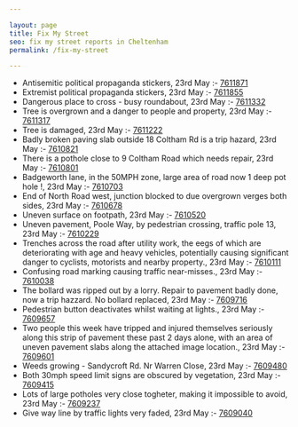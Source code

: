 ```yaml
---

layout: page
title: Fix My Street
seo: fix my street reports in Cheltenham
permalink: /fix-my-street

---
```


<!-- fix_marker starts -->

- Antisemitic political propaganda stickers, 23rd May :- [7611871](https://www.fixmystreet.com/report/7611871)
- Extremist political propaganda stickers, 23rd May :- [7611855](https://www.fixmystreet.com/report/7611855)
- Dangerous place to cross - busy roundabout, 23rd May :- [7611332](https://www.fixmystreet.com/report/7611332)
- Tree is overgrown and a danger to people and property, 23rd May :- [7611317](https://www.fixmystreet.com/report/7611317)
- Tree is damaged, 23rd May :- [7611222](https://www.fixmystreet.com/report/7611222)
- Badly broken paving slab outside 18 Coltham Rd is a trip hazard, 23rd May :- [7610821](https://www.fixmystreet.com/report/7610821)
- There is a pothole close to 9 Coltham Road which needs repair, 23rd May :- [7610801](https://www.fixmystreet.com/report/7610801)
- Badgeworth lane, in the 50MPH zone, large area of road now 1 deep pot hole !, 23rd May :- [7610703](https://www.fixmystreet.com/report/7610703)
- End of North Road west, junction blocked to due overgrown verges both sides, 23rd May :- [7610678](https://www.fixmystreet.com/report/7610678)
- Uneven surface on footpath, 23rd May :- [7610520](https://www.fixmystreet.com/report/7610520)
- Uneven pavement, Poole Way, by pedestrian crossing, traffic pole 13, 23rd May :- [7610229](https://www.fixmystreet.com/report/7610229)
- Trenches across the road after utility work, the eegs of which are deteriorating with age and heavy vehicles, potentially causing significant danger to cyclists, motorists and nearby property., 23rd May :- [7610111](https://www.fixmystreet.com/report/7610111)
- Confusing road marking causing traffic near-misses., 23rd May :- [7610038](https://www.fixmystreet.com/report/7610038)
- The bollard was ripped out by a lorry. Repair to pavement badly done, now a trip hazzard. No bollard replaced, 23rd May :- [7609716](https://www.fixmystreet.com/report/7609716)
- Pedestrian button deactivates whilst waiting at lights., 23rd May :- [7609657](https://www.fixmystreet.com/report/7609657)
- Two people this week have tripped and injured themselves seriously along this strip of pavement these past 2 days alone, with an area of uneven pavement slabs along the attached image location., 23rd May :- [7609601](https://www.fixmystreet.com/report/7609601)
- Weeds growing - Sandycroft Rd. Nr Warren Close, 23rd May :- [7609480](https://www.fixmystreet.com/report/7609480)
- Both 30mph speed limit signs are obscured by vegetation, 23rd May :- [7609415](https://www.fixmystreet.com/report/7609415)
- Lots of large potholes very close togheter, making it impossible to avoid, 23rd May :- [7609237](https://www.fixmystreet.com/report/7609237)
- Give way line by traffic lights very faded, 23rd May :- [7609040](https://www.fixmystreet.com/report/7609040)

<!-- fix_marker ends -->